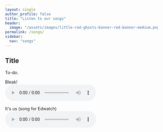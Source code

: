 ```yaml
---
layout: single
author_profile: false
title: "Listen to our songs"
header:
  image: "/assets/images/little-rad-ghosts-banner-red-banner-medium.png"
permalink: /songs/
sidebar:
  nav: "songs"
---
```


## Title

To-do.

Bleak!
<br />
<audio controls>  
  <source src="https://raw.githubusercontent.com/ldaniel/littleradghosts/main/assets/songs/bleak.mp3" type="audio/mpeg">
Your browser does not support the audio element.
</audio> 
<br /><br />
It's us (song for Edwatch)
<br />
<audio controls>  
  <source src="https://raw.githubusercontent.com/ldaniel/littleradghosts/main/assets/songs/its-us-song-for-edwatch.mp3" type="audio/mpeg">
Your browser does not support the audio element.
</audio> 
